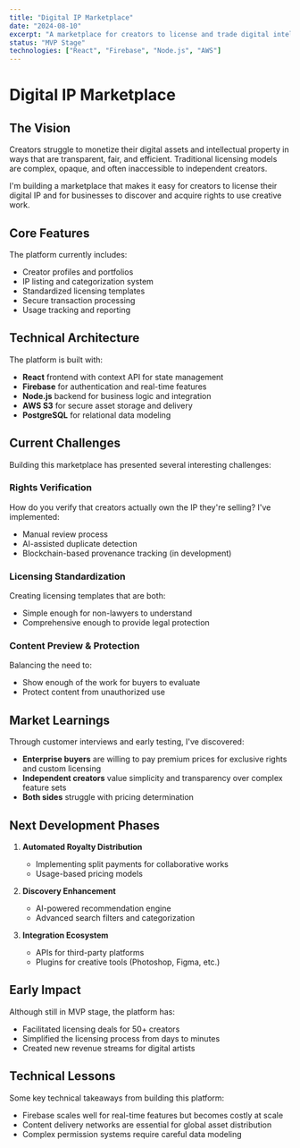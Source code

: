 ```yaml
---
title: "Digital IP Marketplace"
date: "2024-08-10"
excerpt: "A marketplace for creators to license and trade digital intellectual property."
status: "MVP Stage"
technologies: ["React", "Firebase", "Node.js", "AWS"]
---
```


# Digital IP Marketplace

## The Vision

Creators struggle to monetize their digital assets and intellectual property in ways that are transparent, fair, and efficient. Traditional licensing models are complex, opaque, and often inaccessible to independent creators.

I'm building a marketplace that makes it easy for creators to license their digital IP and for businesses to discover and acquire rights to use creative work.

## Core Features

The platform currently includes:
- Creator profiles and portfolios
- IP listing and categorization system
- Standardized licensing templates
- Secure transaction processing
- Usage tracking and reporting

## Technical Architecture

The platform is built with:
- **React** frontend with context API for state management
- **Firebase** for authentication and real-time features
- **Node.js** backend for business logic and integration
- **AWS S3** for secure asset storage and delivery
- **PostgreSQL** for relational data modeling

## Current Challenges

Building this marketplace has presented several interesting challenges:

### Rights Verification

How do you verify that creators actually own the IP they're selling? I've implemented:
- Manual review process
- AI-assisted duplicate detection
- Blockchain-based provenance tracking (in development)

### Licensing Standardization

Creating licensing templates that are both:
- Simple enough for non-lawyers to understand
- Comprehensive enough to provide legal protection

### Content Preview & Protection

Balancing the need to:
- Show enough of the work for buyers to evaluate
- Protect content from unauthorized use

## Market Learnings

Through customer interviews and early testing, I've discovered:
- **Enterprise buyers** are willing to pay premium prices for exclusive rights and custom licensing
- **Independent creators** value simplicity and transparency over complex feature sets
- **Both sides** struggle with pricing determination

## Next Development Phases

1. **Automated Royalty Distribution**
   - Implementing split payments for collaborative works
   - Usage-based pricing models

2. **Discovery Enhancement**
   - AI-powered recommendation engine
   - Advanced search filters and categorization

3. **Integration Ecosystem**
   - APIs for third-party platforms
   - Plugins for creative tools (Photoshop, Figma, etc.)

## Early Impact

Although still in MVP stage, the platform has:
- Facilitated licensing deals for 50+ creators
- Simplified the licensing process from days to minutes
- Created new revenue streams for digital artists

## Technical Lessons

Some key technical takeaways from building this platform:
- Firebase scales well for real-time features but becomes costly at scale
- Content delivery networks are essential for global asset distribution
- Complex permission systems require careful data modeling